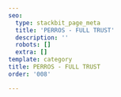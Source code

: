 ```yaml
---
seo:
  type: stackbit_page_meta
  title: 'PERROS - FULL TRUST'
  description: ''
  robots: []
  extra: []
template: category
title: PERROS - FULL TRUST
order: '008'

---
```

